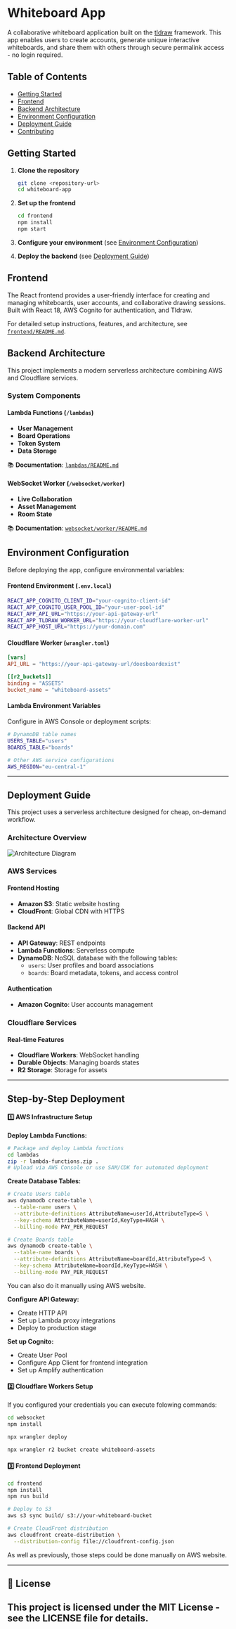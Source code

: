 # Whiteboard App

A collaborative whiteboard application built on the [tldraw](https://tldraw.dev/) framework. This app enables users to create accounts, generate unique interactive whiteboards, and share them with others through secure permalink access - no login required.

## Table of Contents

- [Getting Started](#getting-started)
- [Frontend](#frontend)
- [Backend Architecture](#backend-architecture)
- [Environment Configuration](#environment-configuration)
- [Deployment Guide](#deployment-guide)
- [Contributing](#contributing)

## Getting Started

1. **Clone the repository**
   ```bash
   git clone <repository-url>
   cd whiteboard-app
   ```

2. **Set up the frontend**
   ```bash
   cd frontend
   npm install
   npm start
   ```

3. **Configure your environment** (see [Environment Configuration](#environment-configuration))

4. **Deploy the backend** (see [Deployment Guide](#deployment-guide))

## Frontend

The React frontend provides a user-friendly interface for creating and managing whiteboards, user accounts, and collaborative drawing sessions. Built with React 18, AWS Cognito for authentication, and Tldraw.

For detailed setup instructions, features, and architecture, see [`frontend/README.md`](./frontend/README.md).

## Backend Architecture

This project implements a modern serverless architecture combining AWS and Cloudflare services.

### System Components

#### **Lambda Functions** (`/lambdas`)
- **User Management**
- **Board Operations**
- **Token System**
- **Data Storage**

📚 **Documentation**: [`lambdas/README.md`](./lambdas/README.md)

#### **WebSocket Worker** (`/websocket/worker`)
- **Live Collaboration**
- **Asset Management**
- **Room State**


📚 **Documentation**: [`websocket/worker/README.md`](./websocket/worker/README.md)

## Environment Configuration

Before deploying the app, configure environmental variables:

#### **Frontend Environment** (`.env.local`)
```bash
REACT_APP_COGNITO_CLIENT_ID="your-cognito-client-id"
REACT_APP_COGNITO_USER_POOL_ID="your-user-pool-id"
REACT_APP_API_URL="https://your-api-gateway-url"
REACT_APP_TLDRAW_WORKER_URL="https://your-cloudflare-worker-url"
REACT_APP_HOST_URL="https://your-domain.com"
```

#### **Cloudflare Worker** (`wrangler.toml`)
```toml
[vars]
API_URL = "https://your-api-gateway-url/doesboardexist"

[[r2_buckets]]
binding = "ASSETS"
bucket_name = "whiteboard-assets"
```

#### **Lambda Environment Variables**
Configure in AWS Console or deployment scripts:
```bash
# DynamoDB table names
USERS_TABLE="users"
BOARDS_TABLE="boards"

# Other AWS service configurations
AWS_REGION="eu-central-1"
```

---

## Deployment Guide

This project uses a serverless architecture designed for cheap, on-demand workflow.

### Architecture Overview

![Architecture Diagram](architecture.png)

### AWS Services

#### **Frontend Hosting**
- **Amazon S3**: Static website hosting
- **CloudFront**: Global CDN with HTTPS

#### **Backend API**
- **API Gateway**: REST endpoints
- **Lambda Functions**: Serverless compute
- **DynamoDB**: NoSQL database with the following tables:
  - `users`: User profiles and board associations
  - `boards`: Board metadata, tokens, and access control

#### **Authentication**
- **Amazon Cognito**: User accounts management

### Cloudflare Services

#### **Real-time Features**
- **Cloudflare Workers**: WebSocket handling
- **Durable Objects**: Managing boards states
- **R2 Storage**: Storage for assets

---

## Step-by-Step Deployment

#### 1️⃣ **AWS Infrastructure Setup**

**Deploy Lambda Functions:**
```bash
# Package and deploy Lambda functions
cd lambdas
zip -r lambda-functions.zip .
# Upload via AWS Console or use SAM/CDK for automated deployment
```

**Create Database Tables:**
```bash
# Create Users table
aws dynamodb create-table \
  --table-name users \
  --attribute-definitions AttributeName=userId,AttributeType=S \
  --key-schema AttributeName=userId,KeyType=HASH \
  --billing-mode PAY_PER_REQUEST

# Create Boards table
aws dynamodb create-table \
  --table-name boards \
  --attribute-definitions AttributeName=boardId,AttributeType=S \
  --key-schema AttributeName=boardId,KeyType=HASH \
  --billing-mode PAY_PER_REQUEST
```

You can also do it manually using AWS website.

**Configure API Gateway:**
- Create HTTP API
- Set up Lambda proxy integrations
- Deploy to production stage

**Set up Cognito:**
- Create User Pool
- Configure App Client for frontend integration
- Set up Amplify authentication

#### 2️⃣ **Cloudflare Workers Setup**

If you configured your credentials you can execute folowing commands:

```bash
cd websocket
npm install

npx wrangler deploy

npx wrangler r2 bucket create whiteboard-assets
```

#### 3️⃣ **Frontend Deployment**

```bash
cd frontend
npm install
npm run build

# Deploy to S3
aws s3 sync build/ s3://your-whiteboard-bucket

# Create CloudFront distribution
aws cloudfront create-distribution \
  --distribution-config file://cloudfront-config.json
```

As well as previously, those steps could be done manually on AWS website.

---

## 📄 License

This project is licensed under the MIT License - see the LICENSE file for details.
---
